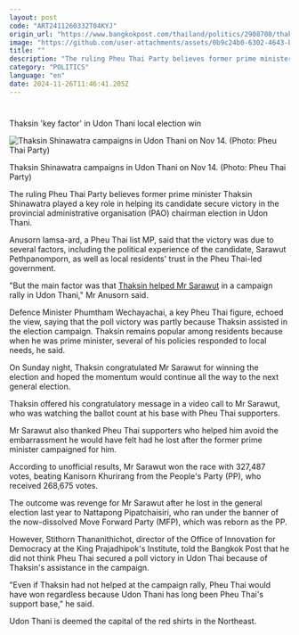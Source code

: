 ```yaml
---
layout: post
code: "ART2411260332T04KYJ"
origin_url: "https://www.bangkokpost.com/thailand/politics/2908700/thaksin-key-factor-in-udon-thani-local-election-win"
image: "https://github.com/user-attachments/assets/0b9c24b0-6302-4643-b950-0d7b81e3948b"
title: ""
description: "The ruling Pheu Thai Party believes former prime minister Thaksin Shinawatra played a key role in helping its candidate secure victory in the provincial administrative organisation (PAO) chairman election in Udon Thani."
category: "POLITICS"
language: "en"
date: 2024-11-26T11:46:41.205Z
---
```


# 

Thaksin 'key factor' in Udon Thani local election win

![Thaksin Shinawatra campaigns in Udon Thani on Nov 14. (Photo: Pheu Thai Party)](https://github.com/user-attachments/assets/1a490a88-2711-4617-9c71-d312172c8f6f)

Thaksin Shinawatra campaigns in Udon Thani on Nov 14. (Photo: Pheu Thai Party)

The ruling Pheu Thai Party believes former prime minister Thaksin Shinawatra played a key role in helping its candidate secure victory in the provincial administrative organisation (PAO) chairman election in Udon Thani.

Anusorn Iamsa-ard, a Pheu Thai list MP, said that the victory was due to several factors, including the political experience of the candidate, Sarawut Pethpanomporn, as well as local residents' trust in the Pheu Thai-led government.

"But the main factor was that [Thaksin helped Mr Sarawut](https://www.bangkokpost.com/thailand/politics/2908367/thaksin-thanks-udon-voters-for-saving-him-from-embarrassment) in a campaign rally in Udon Thani," Mr Anusorn said.

Defence Minister Phumtham Wechayachai, a key Pheu Thai figure, echoed the view, saying that the poll victory was partly because Thaksin assisted in the election campaign. Thaksin remains popular among residents because when he was prime minister, several of his policies responded to local needs, he said.

On Sunday night, Thaksin congratulated Mr Sarawut for winning the election and hoped the momentum would continue all the way to the next general election.

Thaksin offered his congratulatory message in a video call to Mr Sarawut, who was watching the ballot count at his base with Pheu Thai supporters.

Mr Sarawut also thanked Pheu Thai supporters who helped him avoid the embarrassment he would have felt had he lost after the former prime minister campaigned for him.

According to unofficial results, Mr Sarawut won the race with 327,487 votes, beating Kanisorn Khurirang from the People's Party (PP), who received 268,675 votes.

The outcome was revenge for Mr Sarawut after he lost in the general election last year to Nattapong Pipatchaisiri, who ran under the banner of the now-dissolved Move Forward Party (MFP), which was reborn as the PP.

However, Stithorn Thananithichot, director of the Office of Innovation for Democracy at the King Prajadhipok's Institute, told the Bangkok Post that he did not think Pheu Thai secured a poll victory in Udon Thai because of Thaksin's assistance in the campaign.

"Even if Thaksin had not helped at the campaign rally, Pheu Thai would have won regardless because Udon Thani has long been Pheu Thai's support base," he said.

Udon Thani is deemed the capital of the red shirts in the Northeast.